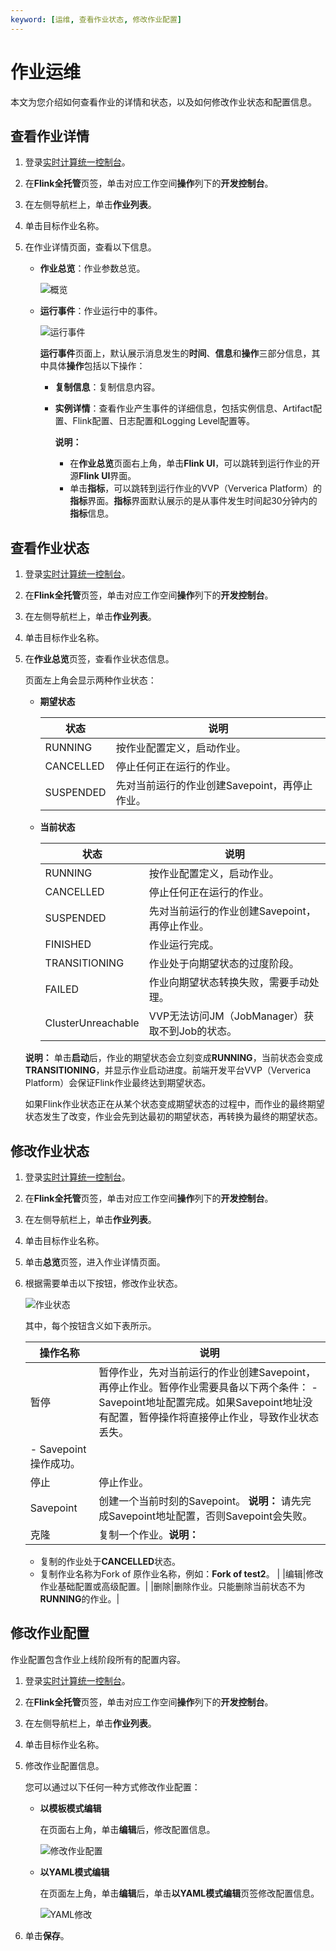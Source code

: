 ```yaml
---
keyword: [运维, 查看作业状态, 修改作业配置]
---
```


# 作业运维

本文为您介绍如何查看作业的详情和状态，以及如何修改作业状态和配置信息。

## 查看作业详情

1.  登录[实时计算统一控制台](https://realtime-compute.console.aliyun.com/regions/cn-shanghai)。

2.  在**Flink全托管**页签，单击对应工作空间**操作**列下的**开发控制台**。

3.  在左侧导航栏上，单击**作业列表**。

4.  单击目标作业名称。

5.  在作业详情页面，查看以下信息。

    -   **作业总览**：作业参数总览。

        ![概览](https://static-aliyun-doc.oss-accelerate.aliyuncs.com/assets/img/zh-CN/7357279951/p111702.png)

    -   **运行事件**：作业运行中的事件。

        ![运行事件](https://static-aliyun-doc.oss-accelerate.aliyuncs.com/assets/img/zh-CN/7357279951/p134095.png)

        **运行事件**页面上，默认展示消息发生的**时间**、**信息**和**操作**三部分信息，其中具体**操作**包括以下操作：

        -   **复制信息**：复制信息内容。
        -   **实例详情**：查看作业产生事件的详细信息，包括实例信息、Artifact配置、Flink配置、日志配置和Logging Level配置等。

            **说明：**

            -   在**作业总览**页面右上角，单击**Flink UI**，可以跳转到运行作业的开源**Flink UI**界面。
            -   单击**指标**，可以跳转到运行作业的VVP（Ververica Platform）的**指标**界面。**指标**界面默认展示的是从事件发生时间起30分钟内的**指标**信息。

## 查看作业状态

1.  登录[实时计算统一控制台](https://realtime-compute.console.aliyun.com/regions/cn-shanghai)。

2.  在**Flink全托管**页签，单击对应工作空间**操作**列下的**开发控制台**。

3.  在左侧导航栏上，单击**作业列表**。

4.  单击目标作业名称。

5.  在**作业总览**页签，查看作业状态信息。

    页面左上角会显示两种作业状态：

    -   **期望状态**

        |状态|说明|
        |--|--|
        |RUNNING|按作业配置定义，启动作业。|
        |CANCELLED|停止任何正在运行的作业。|
        |SUSPENDED|先对当前运行的作业创建Savepoint，再停止作业。|

    -   **当前状态**

        |状态|说明|
        |--|--|
        |RUNNING|按作业配置定义，启动作业。|
        |CANCELLED|停止任何正在运行的作业。|
        |SUSPENDED|先对当前运行的作业创建Savepoint，再停止作业。|
        |FINISHED|作业运行完成。|
        |TRANSITIONING|作业处于向期望状态的过度阶段。|
        |FAILED|作业向期望状态转换失败，需要手动处理。|
        |ClusterUnreachable|VVP无法访问JM（JobManager）获取不到Job的状态。|

    **说明：** 单击**启动**后，作业的期望状态会立刻变成**RUNNING**，当前状态会变成**TRANSITIONING**，并显示作业启动进度。前端开发平台VVP（Ververica Platform）会保证Flink作业最终达到期望状态。

    如果Flink作业状态正在从某个状态变成期望状态的过程中，而作业的最终期望状态发生了改变，作业会先到达最初的期望状态，再转换为最终的期望状态。


## 修改作业状态

1.  登录[实时计算统一控制台](https://realtime-compute.console.aliyun.com/regions/cn-shanghai)。

2.  在**Flink全托管**页签，单击对应工作空间**操作**列下的**开发控制台**。

3.  在左侧导航栏上，单击**作业列表**。

4.  单击目标作业名称。

5.  单击**总览**页签，进入作业详情页面。

6.  根据需要单击以下按钮，修改作业状态。

    ![作业状态](https://static-aliyun-doc.oss-accelerate.aliyuncs.com/assets/img/zh-CN/6893852061/p134339.png)

    其中，每个按钮含义如下表所示。

    |操作名称|说明|
    |----|--|
    |暂停|暂停作业，先对当前运行的作业创建Savepoint，再停止作业。暂停作业需要具备以下两个条件：    -   Savepoint地址配置完成。如果Savepoint地址没有配置，暂停操作将直接停止作业，导致作业状态丢失。
    -   Savepoint操作成功。 |
    |停止|停止作业。|
    |Savepoint|创建一个当前时刻的Savepoint。 **说明：** 请先完成Savepoint地址配置，否则Savepoint会失败。 |
    |克隆|复制一个作业。**说明：**

    -   复制的作业处于**CANCELLED**状态。
    -   复制作业名称为Fork of 原作业名称，例如：**Fork of test2**。 |
    |编辑|修改作业基础配置或高级配置。|
    |删除|删除作业。只能删除当前状态不为**RUNNING**的作业。|


## 修改作业配置

作业配置包含作业上线阶段所有的配置内容。

1.  登录[实时计算统一控制台](https://realtime-compute.console.aliyun.com/regions/cn-shanghai)。

2.  在**Flink全托管**页签，单击对应工作空间**操作**列下的**开发控制台**。

3.  在左侧导航栏上，单击**作业列表**。

4.  单击目标作业名称。

5.  修改作业配置信息。

    您可以通过以下任何一种方式修改作业配置：

    -   **以模板模式编辑**

        在页面右上角，单击**编辑**后，修改配置信息。

        ![修改作业配置](https://static-aliyun-doc.oss-accelerate.aliyuncs.com/assets/img/zh-CN/9265089951/p134099.png)

    -   **以YAML模式编辑**

        在页面左上角，单击**编辑**后，单击**以YAML模式编辑**页签修改配置信息。

        ![YAML修改](https://static-aliyun-doc.oss-accelerate.aliyuncs.com/assets/img/zh-CN/9265089951/p134100.png)

6.  单击**保存**。


